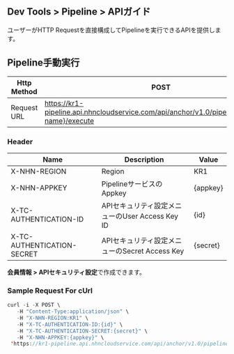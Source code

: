 ## Dev Tools > Pipeline > APIガイド

ユーザーがHTTP Requestを直接構成してPipelineを実行できるAPIを提供します。

## Pipeline手動実行

| Http Method | POST |
| ----------- | ---- |
| Request URL | https://kr1-pipeline.api.nhncloudservice.com/api/anchor/v1.0/pipelines/{pipeline-name}/execute |

### Header
| Name | Description | Value |
| ---- | ----------- | ----- |
| X-NHN-REGION | Region | KR1 |
| X-NHN-APPKEY | PipelineサービスのAppkey | {appkey} |
| X-TC-AUTHENTICATION-ID | APIセキュリティ設定メニューのUser Access Key ID | {id} |
| X-TC-AUTHENTICATION-SECRET | APIセキュリティ設定メニューのSecret Access Key | {secret} |

**会員情報 > APIセキュリティ設定**で作成できます。

### Sample Request For cUrl

``` java
curl -i -X POST \
   -H "Content-Type:application/json" \
   -H "X-NHN-REGION:KR1" \
   -H "X-TC-AUTHENTICATION-ID:{id}" \
   -H "X-TC-AUTHENTICATION-SECRET:{secret}" \
   -H "X-NHN-APPKEY:{appkey}" \
 'https://kr1-pipeline.api.nhncloudservice.com/api/anchor/v1.0/pipelines/{pipeline-name}/execute'
```
